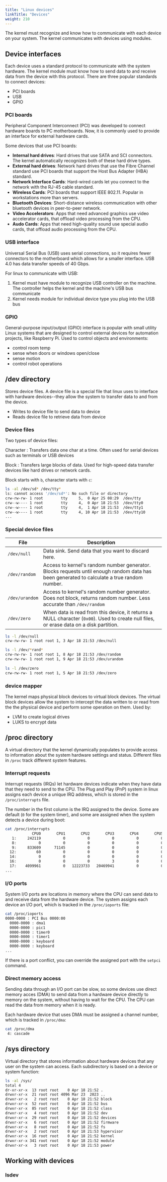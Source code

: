 ```yaml
---
title: "Linux devices"
linkTitle: "Devices"
weight: 210
---
```


The kernel must recognize and know how to communicate with each device on your system. The kernel communicates with devices using modules.

## Device interfaces

Each device uses a standard protocol to communicate with the system hardware. The kernel module must know how to send data to and receive data from the device with this protocol. There are three popular standards to connect devices:
- PCI boards
- USB
- GPIO

### PCI boards

Peripheral Component Interconnect (PCI) was developed to connect hardware boards to PC motherboards. Now, it is commonly used to provide an interface for external hardware cards.

Some devices that use PCI boards:
- **Internal hard drives**: Hard drives that use SATA and SCI connectors. The kernel automatically recognizes both of these hard drive types.
- **External hard drives**: Network hard drives that use the Fibre Channel standard use PCI boards that support the Host Bus Adapter (HBA) standard.
- **Network Interface Cards**: Hard-wired cards let you connect to the network with the RJ-45 cable standard.
- **Wireless Cards**: PCI boards that support IEEE 802.11. Popular in workstations more than servers.
- **Bluetooth Devices**: Short-distance wireless communication with other bluetooth devices in peer-to-peer network.
- **Video Accelerators**: Apps that need advanced graphics use video accelerator cards, that offload video processing from the CPU. 
- **Audo Cards**: Apps that need high-quality sound use special audio cards, that offload audio processing from the CPU.

### USB interface

Universal Serial Bus (USB) uses serial connections, so it requires fewer connectors to the motherboard which allows for a smaller interface. USB 4.0 has data transfer speeds of 40 Gbps.

For linux to communicate with USB:
1. Kernel must have module to recognize USB controller on the machine. The controller helps the kernel and the machine's USB bus communicate
2. Kernel needs module for individual device type you plug into the USB bus

### GPIO

General-purpose input/output (GPIO) interface is popular with small utility Linux systems that are designed to control external devices for automation projects, like Raspberry Pi. Used to control objects and environments:
- control room temp
- sense when doors or windows open/close
- sense motion
- control robot operations

## /dev directory

Stores device files. A device file is a special file that linux uses to interface with hardware devices--they allow the system to transfer data to and from the device.
- Writes to device file to send data to device
- Reads device file to retrieve data from device

### Device files

Two types of device files:

Character
: Transfers data one char at a time. Often used for serial devices such as terminals or USB devices

Block
: Transfers large blocks of data. Used for high-speed data transfer devices like hard drives or network cards.


Block starts with `b`, character starts with `c`:

```bash
ls -al /dev/sd* /dev/tty*
ls: cannot access '/dev/sd*': No such file or directory
crw-rw-rw- 1 root        tty     5,  0 Apr 25 08:29  /dev/tty
crw--w---- 1 root        tty     4,  0 Apr 18 21:53  /dev/tty0
crw--w---- 1 root        tty     4,  1 Apr 18 21:53  /dev/tty1
crw--w---- 1 root        tty     4, 10 Apr 18 21:53  /dev/tty10
...
```

### Special device files

| File | Description |
|---|---|
| `/dev/null` | Data sink. Send data that you want to discard here. |
| `/dev/random` | Access to kernel's random number generator. Blocks requests until enough random data has been generated to calculate a true random number. |
| `/dev/urandom` | Access to kernel's random number generator. Does not block, returns random number. Less accurate than `/dev/random` |
| `/dev/zero` | When data is read from this device, it returns a NULL character (`0x00`). Used to create null files, or erase data on a disk partition. |


```bash
ls -l /dev/null 
crw-rw-rw- 1 root root 1, 3 Apr 18 21:53 /dev/null

ls -l /dev/*rand*
crw-rw-rw- 1 root root 1, 8 Apr 18 21:53 /dev/random
crw-rw-rw- 1 root root 1, 9 Apr 18 21:53 /dev/urandom
 
ls -l /dev/zero 
crw-rw-rw- 1 root root 1, 5 Apr 18 21:53 /dev/zero
```

### device mapper

The kernel maps physical block devices to virtual block devices. The virtual block devices allow the system to intercept the data written to or read from the the physical device and perform some operation on them. Used by:
- LVM to create logical drives
- LUKS to encrypt data

## /proc directory

A virtual directory that the kernel dynamically populates to provide access to information about the system hardware settings and status. Different files in `/proc` track different system features.


### Interrupt requests

Interrupt requests (IRQs) let hardware devices indicate when they have data that they need to send to the CPU. The Plug and Play (PnP) system in linux assigns each device a unique IRQ address, which is stored in the `/proc/interrupts` file.

The number in the first column is the IRQ assigned to the device. Some are default (`0` for the system timer), and some are assigned when the system detects a device during boot:

```bash
cat /proc/interrupts 
            CPU0       CPU1       CPU2       CPU3       CPU4       CPU5       CPU6       CPU7       CPU8       CPU9       CPU10      CPU11      
   1:     242119          0          0          0          0          0          0          0          0          0          0      15983  IR-IO-APIC    1-edge      i8042
   8:          0          0          0          0          0          0          0          0          0          0          0          0  IR-IO-APIC    8-edge      rtc0
   9:     833609      71145          0          0          0          0          0          0          0          0          0          0  IR-IO-APIC    9-fasteoi   acpi
  12:         60          0          0          0          0          0          0          0          0          0         53          0  IR-IO-APIC   12-edge      i8042
  14:          0          0          0          0          0          0          0          0          0          0          0          0  IR-IO-APIC   14-fasteoi   INT3450:00
  16:          0          0          0          3          0          0          0          0          0          0          0          0  IR-IO-APIC   16-fasteoi   idma64.0, i801_smbus, i2c_designware.0
  17:    4099961          0   12223733   20469941          0          0     464405    5467918   12848240          0          0       1074  IR-IO-APIC   17-fasteoi   idma64.1, i2c_designware.1
...
```

### I/O ports

System I/O ports are locations in memory where the CPU can send data to and receive data from the hardware device. The system assigns each device an I/O port, which is tracked in the `/proc/ioports` file:

```bash
cat /proc/ioports 
0000-0000 : PCI Bus 0000:00
  0000-0000 : dma1
  0000-0000 : pic1
  0000-0000 : timer0
  0000-0000 : timer1
  0000-0000 : keyboard
  0000-0000 : keyboard
...
```

If there is a port conflict, you can override the assigned port with the `setpci` command.

### Direct memory access

Sending data through an I/O port can be slow, so some devices use direct memory acces (DMA) to send data from a hardware device directly to memory on the system, without having to wait for the CPU. The CPU can read the data from memory when it is ready.

Each hardware device that uses DMA must be assigned a channel number, which is tracked in `/proc/dma`:

```bash
cat /proc/dma 
 4: cascade
```

## /sys directory

Virtual directory that stores information about hardware devices that any user on the system can access. Each subdirectory is based on a device or system function:

```bash
ls -al /sys/
total 4
dr-xr-xr-x  13 root root    0 Apr 18 21:52 .
drwxr-xr-x  21 root root 4096 Mar 23  2023 ..
drwxr-xr-x   2 root root    0 Apr 18 21:52 block
drwxr-xr-x  52 root root    0 Apr 18 21:52 bus
drwxr-xr-x  85 root root    0 Apr 18 21:52 class
drwxr-xr-x   4 root root    0 Apr 18 21:52 dev
drwxr-xr-x  29 root root    0 Apr 18 21:52 devices
drwxr-xr-x   6 root root    0 Apr 18 21:52 firmware
drwxr-xr-x   8 root root    0 Apr 18 21:52 fs
drwxr-xr-x   2 root root    0 Apr 18 21:53 hypervisor
drwxr-xr-x  16 root root    0 Apr 18 21:52 kernel
drwxr-xr-x 341 root root    0 Apr 18 21:52 module
drwxr-xr-x   3 root root    0 Apr 18 21:53 power
```

## Working with devices

### lsdev